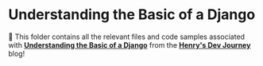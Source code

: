   # Understanding the Basic of a Django
 🌟 This folder contains all the relevant files and code samples associated with **[Understanding the Basic of a Django](https://henrychan.tech/understanding-the-basic-of-a-django/)** from the **[Henry's Dev Journey](https://henrychan.tech/)** blog!